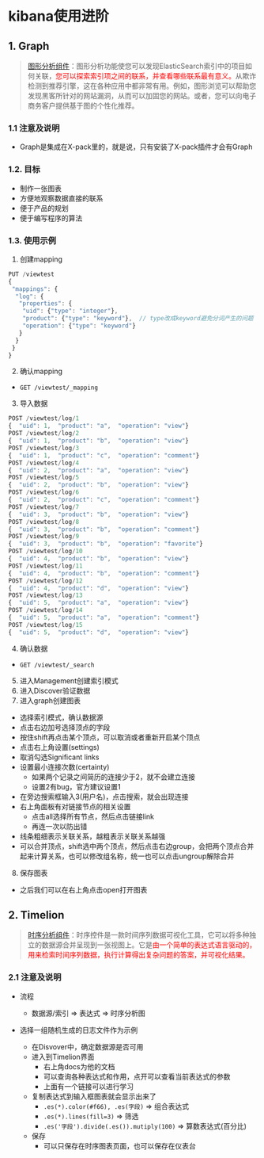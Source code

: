 # kibana使用进阶

## 1. Graph
> [图形分析组件](https://www.elastic.co/guide/en/kibana/7.11/xpack-graph.html)：图形分析功能使您可以发现ElasticSearch索引中的项目如何关联，<font color="#f00">您可以探索索引项之间的联系，并查看哪些联系最有意义。</font>从欺诈检测到推荐引擎，这在各种应用中都非常有用。例如，图形浏览可以帮助您发现黑客所针对的网站漏洞，从而可以加固您的网站。或者，您可以向电子商务客户提供基于图的个性化推荐。

### 1.1 注意及说明
- Graph是集成在X-pack里的，就是说，只有安装了X-pack插件才会有Graph

### 1.2. 目标
- 制作一张图表
- 方便地观察数据直接的联系
- 便于产品的规划
- 便于编写程序的算法

### 1.3. 使用示例
1. 创建mapping
```js
PUT /viewtest
{
 "mappings": {
  "log": {
   "properties": {
	"uid": {"type": "integer"},
    "product": {"type": "keyword"},  // type改成keyword避免分词产生的问题
    "operation": {"type": "keyword"}
   }
  }
 }
}
```
2. 确认mapping
  - `GET /viewtest/_mapping`
3. 导入数据
```js
POST /viewtest/log/1
{  "uid": 1,  "product": "a",  "operation": "view"}
POST /viewtest/log/2
{  "uid": 1,  "product": "b",  "operation": "view"}
POST /viewtest/log/3
{  "uid": 1,  "product": "c",  "operation": "comment"}
POST /viewtest/log/4
{  "uid": 2,  "product": "a",  "operation": "view"}
POST /viewtest/log/5
{  "uid": 2,  "product": "b",  "operation": "view"}
POST /viewtest/log/6
{  "uid": 2,  "product": "c",  "operation": "comment"}
POST /viewtest/log/7
{  "uid": 3,  "product": "b",  "operation": "view"}
POST /viewtest/log/8
{  "uid": 3,  "product": "b",  "operation": "comment"}
POST /viewtest/log/9
{  "uid": 3,  "product": "b",  "operation": "favorite"}
POST /viewtest/log/10
{  "uid": 4,  "product": "b",  "operation": "view"}
POST /viewtest/log/11
{  "uid": 4,  "product": "b",  "operation": "comment"}
POST /viewtest/log/12
{  "uid": 4,  "product": "d",  "operation": "view"}
POST /viewtest/log/13
{  "uid": 5,  "product": "a",  "operation": "view"}
POST /viewtest/log/14
{  "uid": 5,  "product": "a",  "operation": "comment"}
POST /viewtest/log/15
{  "uid": 5,  "product": "d",  "operation": "view"}
```
4. 确认数据
  - `GET /viewtest/_search`
5. 进入Management创建索引模式
6. 进入Discover验证数据
7. 进入graph创建图表
  - 选择索引模式，确认数据源
  - 点击右边加号选择顶点的字段
  - 按住shift再点击某个顶点，可以取消或者重新开启某个顶点
  - 点击右上角设置(settings)
  - 取消勾选Significant links
  - 设置最小连接次数(certainty)
    - 如果两个记录之间简历的连接少于2，就不会建立连接
    - 设置2有bug，官方建议设置1
  - 在旁边搜索框输入3(用户名)，点击搜索，就会出现连接
  - 右上角面板有对链接节点的相关设置
    - 点击all选择所有节点，然后点击链接link
    - 再连一次以防出错
  - 线条粗细表示关联关系，越粗表示关联关系越强
  - 可以合并顶点，shift选中两个顶点，然后点击右边group，会把两个顶点合并起来计算关系，也可以修改组名称，统一也可以点击ungroup解除合并
8. 保存图表
  - 之后我们可以在右上角点击open打开图表

## 2. Timelion
> [时序分析组件](https://www.elastic.co/guide/cn/kibana/current/timelion.html)：时序控件是一款时间序列数据可视化工具，它可以将多种独立的数据源合并呈现到一张视图上。它是<font color="#f00">由一个简单的表达式语言驱动的，用来检索时间序列数据，执行计算得出复杂问题的答案，并可视化结果。</font>

### 2.1 注意及说明
- 流程
  - 数据源/索引 => 表达式 => 时序分析图

- 选择一组随机生成的日志文件作为示例
  - 在Disvover中，确定数据源是否可用
  - 进入到Timelion界面
    - 右上角docs为他的文档
    - 可以查询各种表达式和作用，点开可以查看当前表达式的参数
    - 上面有一个链接可以进行学习
  - 复制表达式到输入框图表就会显示出来了
    - `.es(*).color(#f66), .es(字段)` => 组合表达式
    - `.es(*).lines(fill=3)` => 筛选
    - `.es('字段').divide(.es()).mutiply(100)` => 算数表达式(百分比)
  - 保存
    - 可以只保存在时序图表页面，也可以保存在仪表台
